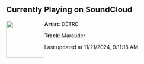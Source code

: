 ## Currently Playing on SoundCloud

[<img align="left" width="100" src="https://i1.sndcdn.com/artworks-xfZ400QFpqTCFEjy-xN6FkQ-t500x500.jpg">](https://soundcloud.com/detrebeats/marauder)

**Artist**: DÊTRE 

**Track**: Marauder

Last updated at 11/21/2024, 9:11:18 AM
